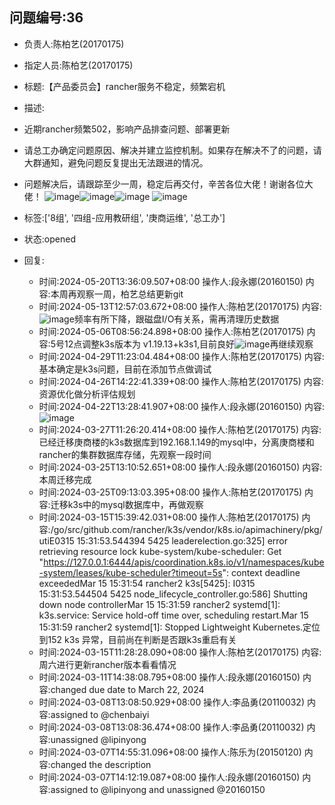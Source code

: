 ## 问题编号:36
- 负责人:陈柏艺(20170175)
- 指定人员:陈柏艺(20170175)
- 标题:【产品委员会】rancher服务不稳定，频繁宕机
- 描述:
- 近期rancher频繁502，影响产品排查问题、部署更新
- 请总工办确定问题原因、解决并建立监控机制。如果存在解决不了的问题，请大群通知，避免问题反复提出无法跟进的情况。
- 问题解决后，请跟踪至少一周，稳定后再交付，辛苦各位大佬！谢谢各位大佬！
![image](/uploads/8757a1d20eb873a820eaf49c1ddaa49c/image.png)![image](/uploads/736f22806ae37e1d5da445af62e145da/image.png)![image](/uploads/a5e74901c27e9531d66fbd2a135339da/image.png)
![image](/uploads/9b54615a2fe77c34e9f75a7922b62bc5/image.png)

- 标签:['8组', '四组-应用教研组', '庚商运维', '总工办']
- 状态:opened
- 回复:
    - 时间:2024-05-20T13:36:09.507+08:00
      操作人:段永娜(20160150)
      内容:本周再观察一周，柏艺总结更新git
    - 时间:2024-05-13T12:57:03.672+08:00
      操作人:陈柏艺(20170175)
      内容:![image](/uploads/dfab5b359e03646de58834324e838806/image.png)频率有所下降，跟磁盘I/O有关系，需再清理历史数据
    - 时间:2024-05-06T08:56:24.898+08:00
      操作人:陈柏艺(20170175)
      内容:5号12点调整k3s版本为 v1.19.13+k3s1,目前良好![image](/uploads/d0a89f9459d517493ec26a4ce09a52b8/image.png)再继续观察
    - 时间:2024-04-29T11:23:04.484+08:00
      操作人:陈柏艺(20170175)
      内容:基本确定是k3s问题，目前在添加节点做调试
    - 时间:2024-04-26T14:22:41.339+08:00
      操作人:陈柏艺(20170175)
      内容:资源优化做分析评估规划
    - 时间:2024-04-22T13:28:41.907+08:00
      操作人:段永娜(20160150)
      内容:![image](/uploads/275ab3eb58b187a230cd1f161e6a8a0f/image.png)
    - 时间:2024-03-27T11:26:20.414+08:00
      操作人:陈柏艺(20170175)
      内容:已经迁移庚商楼的k3s数据库到192.168.1.149的mysql中，分离庚商楼和rancher的集群数据库存储，先观察一段时间
    - 时间:2024-03-25T13:10:52.651+08:00
      操作人:段永娜(20160150)
      内容:本周迁移完成
    - 时间:2024-03-25T09:13:03.395+08:00
      操作人:陈柏艺(20170175)
      内容:迁移k3s中的mysql数据库中，再做观察
    - 时间:2024-03-15T15:39:42.031+08:00
      操作人:陈柏艺(20170175)
      内容:/go/src/github.com/rancher/k3s/vendor/k8s.io/apimachinery/pkg/utiE0315 15:31:53.544394    5425 leaderelection.go:325] error retrieving resource lock kube-system/kube-scheduler: Get "https://127.0.0.1:6444/apis/coordination.k8s.io/v1/namespaces/kube-system/leases/kube-scheduler?timeout=5s": context deadline exceededMar 15 15:31:54 rancher2 k3s[5425]: I0315 15:31:53.544504    5425 node_lifecycle_controller.go:586] Shutting down node controllerMar 15 15:31:59 rancher2 systemd[1]: k3s.service: Service hold-off time over, scheduling restart.Mar 15 15:31:59 rancher2 systemd[1]: Stopped Lightweight Kubernetes.定位到152 k3s 异常，目前尚在判断是否跟k3s重启有关
    - 时间:2024-03-15T11:28:28.090+08:00
      操作人:陈柏艺(20170175)
      内容:周六进行更新rancher版本看看情况
    - 时间:2024-03-11T14:38:08.795+08:00
      操作人:段永娜(20160150)
      内容:changed due date to March 22, 2024
    - 时间:2024-03-08T13:08:50.929+08:00
      操作人:李品勇(20110032)
      内容:assigned to @chenbaiyi
    - 时间:2024-03-08T13:08:36.474+08:00
      操作人:李品勇(20110032)
      内容:unassigned @lipinyong
    - 时间:2024-03-07T14:55:31.096+08:00
      操作人:陈乐为(20150120)
      内容:changed the description
    - 时间:2024-03-07T14:12:19.087+08:00
      操作人:段永娜(20160150)
      内容:assigned to @lipinyong and unassigned @20160150